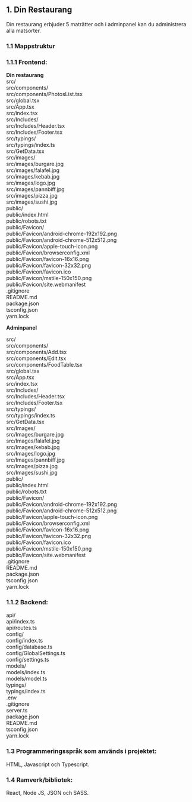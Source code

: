 ## 1. Din Restaurang

Din restaurang erbjuder 5 maträtter och i adminpanel kan du administrera alla matsorter. <br />

### 1.1 Mappstruktur

### 1.1.1 Frontend:

**Din restaurang** <br />
src/ <br />
src/components/ <br />
src/components/PhotosList.tsx <br />
src/global.tsx <br />
src/App.tsx <br />
src/index.tsx <br />
src/Includes/ <br />
src/Includes/Header.tsx <br />
src/Includes/Footer.tsx <br />
src/typings/ <br />
src/typings/index.ts <br />
src/GetData.tsx <br />
src/images/ <br />
src/images/burgare.jpg <br />
src/images/falafel.jpg <br />
src/images/kebab.jpg <br />
src/images/logo.jpg <br />
src/images/pannbiff.jpg <br />
src/images/pizza.jpg <br />
src/images/sushi.jpg <br />
public/ <br />
public/index.html <br />
public/robots.txt <br />
public/Favicon/ <br />
public/Favicon/android-chrome-192x192.png <br />
public/Favicon/android-chrome-512x512.png <br />
public/Favicon/apple-touch-icon.png <br />
public/Favicon/browserconfig.xml <br />
public/Favicon/favicon-16x16.png <br />
public/Favicon/favicon-32x32.png <br />
public/Favicon/favicon.ico <br />
public/Favicon/mstile-150x150.png <br />
public/Favicon/site.webmanifest <br />
.gitignore <br />
README.md <br />
package.json <br />
tsconfig.json <br />
yarn.lock <br />

**Adminpanel**

src/ <br />
src/components/ <br />
src/components/Add.tsx <br />
src/components/Edit.tsx <br />
src/components/FoodTable.tsx <br />
src/global.tsx <br />
src/App.tsx <br />
src/index.tsx <br />
src/Includes/ <br />
src/Includes/Header.tsx <br />
src/Includes/Footer.tsx <br />
src/typings/ <br />
src/typings/index.ts <br />
src/GetData.tsx <br />
src/Images/ <br />
src/Images/burgare.jpg <br />
src/Images/falafel.jpg <br />
src/Images/kebab.jpg <br />
src/Images/logo.jpg <br />
src/Images/pannbiff.jpg <br />
src/Images/pizza.jpg <br />
src/Images/sushi.jpg <br />
public/ <br />
public/index.html <br />
public/robots.txt <br />
public/Favicon/ <br />
public/Favicon/android-chrome-192x192.png <br />
public/Favicon/android-chrome-512x512.png <br />
public/Favicon/apple-touch-icon.png <br />
public/Favicon/browserconfig.xml <br />
public/Favicon/favicon-16x16.png <br />
public/Favicon/favicon-32x32.png <br />
public/Favicon/favicon.ico <br />
public/Favicon/mstile-150x150.png <br />
public/Favicon/site.webmanifest <br />
.gitignore <br />
README.md <br />
package.json <br />
tsconfig.json <br />
yarn.lock <br />

### 1.1.2 Backend: <br />

api/ <br />
api/index.ts <br />
api/routes.ts <br />
config/ <br />
config/index.ts <br />
config/database.ts <br />
config/GlobalSettings.ts <br />
config/settings.ts <br />
models/ <br />
models/index.ts <br />
models/model.ts <br />
typings/ <br />
typings/index.ts <br />
.env <br />
.gitignore <br />
server.ts <br />
package.json <br />
README.md <br />
tsconfig.json <br />
yarn.lock <br />

### 1.3 Programmeringsspråk som används i projektet:

HTML, Javascript och Typescript. <br />

### 1.4 Ramverk/bibliotek:

React, Node JS, JSON och SASS. <br />
